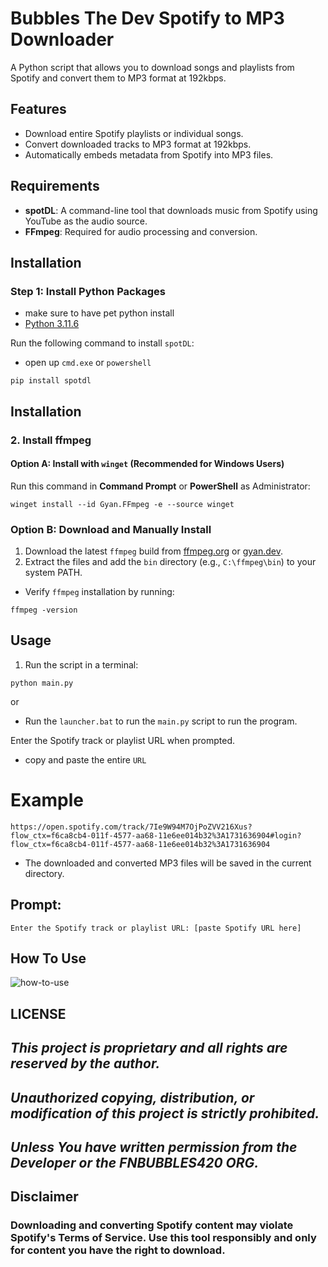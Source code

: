 # Bubbles The Dev Spotify to MP3 Downloader

A Python script that allows you to download songs and playlists from Spotify and convert them to MP3 format at 192kbps.

## Features

- Download entire Spotify playlists or individual songs.
- Convert downloaded tracks to MP3 format at 192kbps.
- Automatically embeds metadata from Spotify into MP3 files.

## Requirements

- **spotDL**: A command-line tool that downloads music from Spotify using YouTube as the audio source.
- **FFmpeg**: Required for audio processing and conversion.

## Installation

### Step 1: Install Python Packages
- make sure to have pet python install
- [Python 3.11.6](https://github.com/KernFerm/Py3.11.6installer)

Run the following command to install `spotDL`:
- open up `cmd.exe` or `powershell`

```
pip install spotdl
```

## Installation

### 2. Install ffmpeg

#### Option A: Install with `winget` (Recommended for Windows Users)

Run this command in **Command Prompt** or **PowerShell** as Administrator:

```
winget install --id Gyan.FFmpeg -e --source winget
```

### Option B: Download and Manually Install

1. Download the latest `ffmpeg` build from [ffmpeg.org](https://ffmpeg.org/download.html) or [gyan.dev](https://www.gyan.dev/ffmpeg/builds/).
2. Extract the files and add the `bin` directory (e.g., `C:\ffmpeg\bin`) to your system PATH.

- Verify `ffmpeg` installation by running:

```
ffmpeg -version
```

## Usage

1. Run the script in a terminal:
```
python main.py
```
or 
- Run the `launcher.bat` to run the `main.py` script to run the program.

Enter the Spotify track or playlist URL when prompted.
- copy and paste the entire `URL`

# Example 
```
https://open.spotify.com/track/7Ie9W94M7OjPoZVV216Xus?flow_ctx=f6ca8cb4-011f-4577-aa68-11e6ee014b32%3A1731636904#login?flow_ctx=f6ca8cb4-011f-4577-aa68-11e6ee014b32%3A1731636904
```
- The downloaded and converted MP3 files will be saved in the current directory.

## Prompt:

```
Enter the Spotify track or playlist URL: [paste Spotify URL here]
```

## How To Use

![how-to-use](https://github.com/KernFerm/bubbles-the-dev-spotify-to-mp3/blob/main/how-to-use/screen_recording.gif)

## LICENSE

## ***This project is proprietary and all rights are reserved by the author.***
## ***Unauthorized copying, distribution, or modification of this project is strictly prohibited.***
## ***Unless You have written permission from the Developer or the FNBUBBLES420 ORG.***


## Disclaimer

### Downloading and converting Spotify content may violate Spotify's Terms of Service. Use this tool responsibly and only for content you have the right to download.
